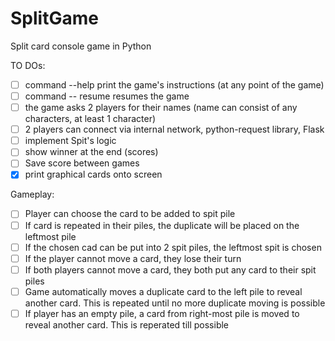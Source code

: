 # SplitGame
Split card console game in Python

TO DOs:
- [ ] command --help print the game's instructions (at any point of the game)
- [ ] command -- resume resumes the game
- [ ] the game asks 2 players for their names (name can consist of any characters, at least 1 character)
- [ ] 2 players can connect via internal network, python-request library, Flask
- [ ] implement Spit's logic
- [ ] show winner at the end (scores)
- [ ] Save score between games
- [x] print graphical cards onto screen

Gameplay:
- [ ] Player can choose the card to be added to spit pile
- [ ] If card is repeated in their piles, the duplicate will be placed on the leftmost pile
- [ ] If the chosen cad can be put into 2 spit piles, the leftmost spit is chosen
- [ ] If the player cannot move a card, they lose their turn
- [ ] If both players cannot move a card, they both put any card to their spit piles
- [ ] Game automatically moves a duplicate card to the left pile to reveal another card. This is repeated until no more duplicate moving is possible
- [ ] If player has an empty pile, a card from right-most pile is moved to reveal another card. This is reperated till possible
